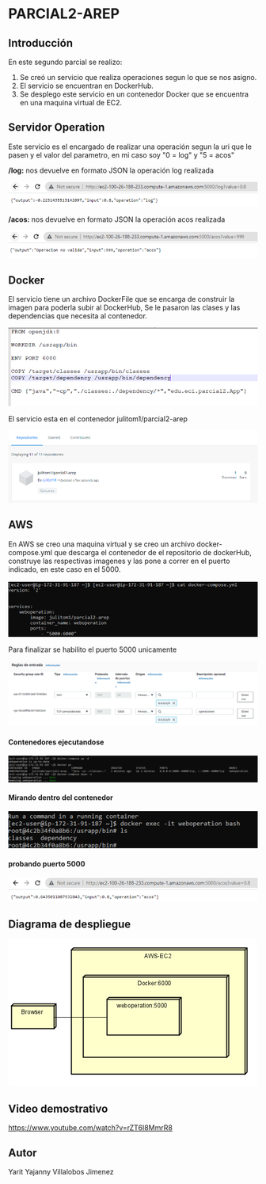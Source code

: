 # PARCIAL2-AREP

## Introducción

En este segundo parcial se realizo:

  1. Se creó un servicio que realiza operaciones segun lo que se nos asigno.
  2. El servicio se encuentran en DockerHub.
  3. Se desplego este servicio en un contenedor Docker que se encuentra en una maquina virtual de EC2.
 
## Servidor Operation

Este servicio es el encargado de realizar una operación segun la uri que le pasen y el valor del parametro, en mi caso soy "0 = log" y "5 = acos"

**/log:** nos devuelve en formato JSON la operación log realizada

![](img/Captura4.PNG)

**/acos:** nos devuelve en formato JSON la operación acos realizada

![](img/Captura5.PNG)

## Docker

El servicio tiene un archivo DockerFile que se encarga de construir la imagen para poderla subir al DockerHub, Se le pasaron las clases y las dependencias que necesita al contenedor.

![](img/Captura9.PNG)

El servicio esta en el contenedor julitom1/parcial2-arep

![](img/Captura2.PNG)

## AWS

En AWS se creo una maquina virtual y se creo un archivo docker-compose.yml que descarga el contenedor de el repositorio de dockerHub, construye las respectivas imagenes y las pone a correr en el puerto indicado, en este caso en el 5000.

![](img/captura6.PNG)

Para finalizar se habilito el puerto 5000 unicamente

![](img/Captura1.PNG)


#### Contenedores ejecutandose

![](img/Captura7.PNG)

#### Mirando dentro del contenedor

![](img/Captura8.PNG)

#### probando puerto 5000

![](img/Captura3.PNG)

## Diagrama de despliegue

![](img/Captura14.PNG)

## Video demostrativo

https://www.youtube.com/watch?v=rZT6I8MmrR8

## Autor

Yarit Yajanny Villalobos Jimenez
